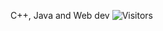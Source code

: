 C++, Java and Web dev ![Visitors](https://api.visitorbadge.io/api/visitors?path=https%3A%2F%2Fgithub.com%2Fnevarlackin&labelColor=%23000000&countColor=%2337d67a&labelStyle=lower)
